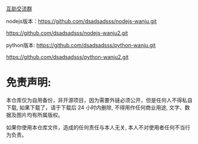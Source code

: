 [互助交流群](https://t.me/kBkpsP8Hk0M0ZmE1)

nodejs版本：https://github.com/dsadsadsss/nodejs-wanju.git

https://github.com/dsadsadsss/nodejs-wanju2.git

python版本:
https://github.com/dsadsadsss/python-wanju.git

https://github.com/dsadsadsss/python-wanju2.git

# 免责声明:

本仓库仅为自用备份，非开源项目，因为需要外链必须公开，但是任何人不得私自下载, 如果下载了，请于下载后 24 小时内删除, 不得用作任何商业用途, 文字、数据及图片均有所属版权。 

如果你使用本仓库文件，造成的任何责任与本人无关, 本人不对使用者任何不当行为负责。
